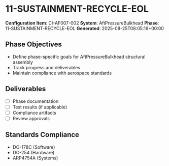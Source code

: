 # 11-SUSTAINMENT-RECYCLE-EOL

**Configuration Item**: CI-AF007-002
**System**: AftPressureBulkhead
**Phase**: 11-SUSTAINMENT-RECYCLE-EOL
**Generated**: 2025-08-25T08:05:16+00:00

## Phase Objectives
- Define phase-specific goals for AftPressureBulkhead structural assembly
- Track progress and deliverables
- Maintain compliance with aerospace standards

## Deliverables
- [ ] Phase documentation
- [ ] Test results (if applicable)
- [ ] Compliance artifacts
- [ ] Review approvals

## Standards Compliance
- DO-178C (Software)
- DO-254 (Hardware)
- ARP4754A (Systems)

